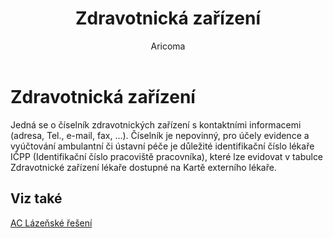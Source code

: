 ﻿---
    title: "Zdravotnická zařízení"
    author: Aricoma
    ms.date: 04/30/2018
    ms.topic: article
    ms.prod: dynamics-nav-2017
    ms.contentlocale: cs-cz
    ms.lasthandoff: 04/30/2018
---

# Zdravotnická zařízení

Jedná se o číselník zdravotnických zařízení s kontaktními informacemi (adresa, Tel., e-mail, fax, …). Číselník je nepovinný, pro účely evidence a vyúčtování ambulantní či ústavní péče je důležité identifikační číslo lékaře IČPP (Identifikační číslo pracoviště pracovníka), které lze evidovat v tabulce Zdravotnické zařízení lékaře dostupné na Kartě externího lékaře. 


## <a name="see-also"></a>Viz také
[AC Lázeňské řešení](ac-spa-solution.md)